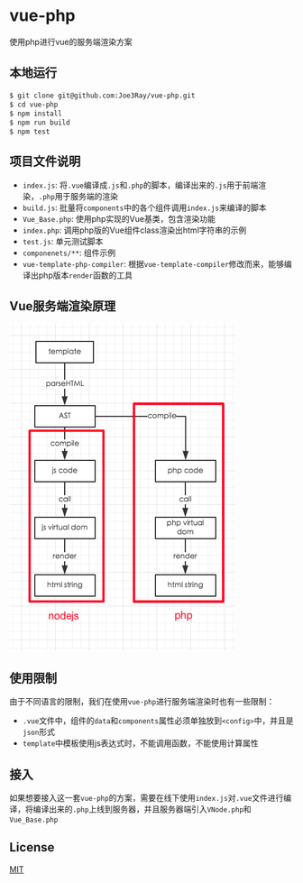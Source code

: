 # vue-php

使用php进行vue的服务端渲染方案

## 本地运行

``` shell
$ git clone git@github.com:Joe3Ray/vue-php.git
$ cd vue-php
$ npm install
$ npm run build
$ npm test
```

## 项目文件说明

- `index.js`: 将`.vue`编译成`.js`和`.php`的脚本，编译出来的`.js`用于前端渲染，`.php`用于服务端的渲染
- `build.js`: 批量将`components`中的各个组件调用`index.js`来编译的脚本
- `Vue_Base.php`: 使用php实现的Vue基类，包含渲染功能
- `index.php`: 调用php版的Vue组件class渲染出html字符串的示例
- `test.js`: 单元测试脚本
- `componenets/**`: 组件示例
- `vue-template-php-compiler`: 根据`vue-template-compiler`修改而来，能够编译出php版本`render`函数的工具

## Vue服务端渲染原理

![img](imgs/reason.png)

## 使用限制

由于不同语言的限制，我们在使用`vue-php`进行服务端渲染时也有一些限制：

- `.vue`文件中，组件的`data`和`components`属性必须单独放到`<config>`中，并且是`json`形式
- `template`中模板使用js表达式时，不能调用函数，不能使用计算属性

## 接入

如果想要接入这一套`vue-php`的方案，需要在线下使用`index.js`对`.vue`文件进行编译，将编译出来的`.php`上线到服务器，并且服务器端引入`VNode.php`和`Vue_Base.php`

## License

[MIT](https://opensource.org/licenses/MIT)